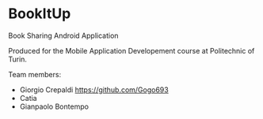 # BookItUp
Book Sharing Android Application

Produced for the Mobile Application Developement course at Politechnic of Turin.

Team members: <br>
              <ul>
                <li> Giorgio Crepaldi https://github.com/Gogo693 </li>
                <li> Catia </li>
                <li> Gianpaolo Bontempo </li>
              </ul>
